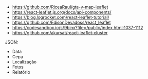 - https://github.com/RiceaRaul/gta-v-map-leaflet
- https://react-leaflet.js.org/docs/api-components/
- https://blog.logrocket.com/react-leaflet-tutorial/
- https://github.com/EdisonDevadoss/react_leaflet
- https://codesandbox.io/s/9binx?file=/public/index.html:1037-1112
- https://github.com/akursat/react-leaflet-cluster


JSON:
- Data
- Cepa
- Localização
- Fotos
- Relatório

